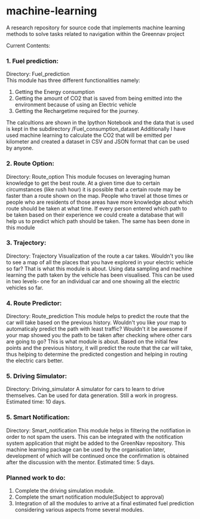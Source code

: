 # machine-learning
A research repository for source code that implements machine learning methods to solve tasks related to navigation within the Greennav project

Current Contents:
### 1. Fuel prediction:

Directory: Fuel_prediction <br>
This module has three different functionalities namely:

1. Getting the Energy consumption
2. Getting the amount of CO2 that is saved from being emitted into the environment 	because of using an Electric vehicle
3. Getting the Rechargetime required for the journey.

The calcultions are shown in the Ipython Notebook and the data that is used is kept in the subdirectory /Fuel_consumption_dataset
Additionally I have used machine learning to calculate the CO2 that will be emitted per kilometer and created a dataset in CSV and JSON format that can be used by anyone.


### 2. Route Option:

Directory: Route_option
This module focuses on leveraging human knowledge to get the best route. At a  given time due to certain circumstances (like rush hour) it is possible that a certain route may be faster than a route shown on the map. People who travel at those times or people who are residents of those areas have more knowledge about which route should be taken at what time. If every person entered which path to be taken based on their experience we could create a database that will help us to predict which path should be taken. The same has been done in this module

### 3. Trajectory:

Directory: Trajectory
Visualization of the route a car takes. Wouldn't you like to see a map of all the places that you have explored in your electric vehicle so far? That is what this module is about. Using data sampling and machine learning the path taken by the vehicle has been visualised. This can be used in two levels- one for an individual car and one showing all the electric vehicles so far. 

### 4. Route Predictor:

Directory: Route_prediction
This module helps to predict the route that the car will take based on the previous history. Wouldn't you like your map to automaticaly predict the path with least traffic? Wouldn't it be awesome if your map showed you the path to be taken after checking where other cars are going to go? This is what module is about. Based on the initial few points and the previous history, it will predict the route that the car will take, thus helping to determine the predicted congestion and helping in routing the electric cars better.

### 5. Driving Simulator:

Directory: Driving_simulator
A simulator for cars to learn to drive themselves. Can be used for data generation. 
Still a work in progress.
Estimated time: 10 days.

### 5. Smart Notification:

Directory: Smart_notification
This module helps in filtering the notifiation in order to not spam the users. This can be integrated with the notification system application that might be added to the GreenNav repository. This machine learning package can be used by the organisation later, development of which will be continued once the confirmation is obtained after the discussion with the mentor.
Estimated time: 5 days.

### Planned work to do:
1. Complete the driving simulation module.
2. Complete the smart notification module(Subject to approval)
3. Integration of all the modules to arrive at a final estimated fuel prediction considering various aspects frome several modules.
